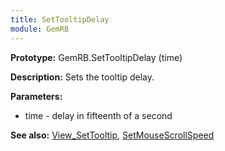 ```yaml
---
title: SetTooltipDelay
module: GemRB
---
```


**Prototype:** GemRB.SetTooltipDelay (time)

**Description:** Sets the tooltip delay.

**Parameters:**
  * time - delay in fifteenth of a second

**See also:** [View_SetTooltip](View_SetTooltip.md), [SetMouseScrollSpeed](SetMouseScrollSpeed.md)


